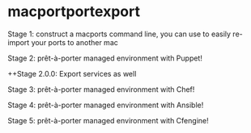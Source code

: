 macportportexport
=================

Stage 1: construct a macports command line, you can use to easily re-import your ports to another mac

Stage 2: prêt-à-porter managed environment with Puppet!

++Stage 2.0.0: Export services as well

Stage 3: prêt-à-porter managed environment with Chef!

Stage 4: prêt-à-porter managed environment with Ansible!

Stage 5: prêt-à-porter managed environment with Cfengine!
